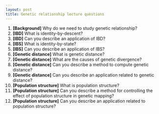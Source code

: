 ```yaml
---
layout: post
title: Genetic relationship lecture questions
---
```


1.	**[Background]** Why do we need to study genetic relationship?  
2.	**[IBD]** What is identity-by-descent?  
3.	**[IBD]** Can you describe an application of IBD?  
4.	**[IBS]** What is identity-by-state?  
5.	**[IBS]** Can you describe an application of IBS?  
6.	**[Genetic distance]** What is genetic distance?  
7.	**[Genetic distance]** What are the causes of genetic divergence?  
8.	**[Genetic distance]** Can you describe a method to compute genetic distance?  
9.	**[Genetic distance]** Can you describe an application related to genetic distance?  
10.	**[Population structure]** What is population structure?  
11.	**[Population structure]** Can you describe a method for controlling the effect of population structure in genetic mapping?  
12.	**[Population structure]** Can you describe an application related to population structure?  
